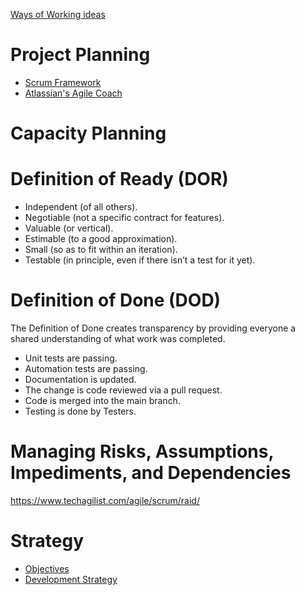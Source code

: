 [Ways of Working ideas](https://www.atlassian.com/practices)

# Project Planning

* [Scrum Framework](https://www.youtube.com/watch?v=zVNnEIf_PLY)
* [Atlassian's Agile Coach](https://www.atlassian.com/agile)

# Capacity Planning

# Definition of Ready (DOR)

* Independent (of all others).
* Negotiable (not a specific contract for features).
* Valuable (or vertical).
* Estimable (to a good approximation).
* Small (so as to fit within an iteration).
* Testable (in principle, even if there isn’t a test for it yet).

# Definition of Done (DOD)

The Definition of Done creates transparency by providing everyone a shared understanding of what work was completed.

* Unit tests are passing.
* Automation tests are passing.
* Documentation is updated.
* The change is code reviewed via a pull request.
* Code is merged into the main branch.
* Testing is done by Testers.

# Managing Risks, Assumptions, Impediments, and Dependencies

https://www.techagilist.com/agile/scrum/raid/

# Strategy
* [Objectives](https://github.com/leandromonaco/Documentation/blob/main/software-development-objectives.md)
* [Development Strategy](https://github.com/leandromonaco/Documentation/blob/main/software-development-strategy.md)
